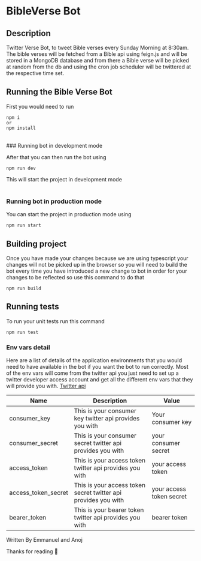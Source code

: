 # BibleVerse Bot

## Description

Twitter Verse Bot, to tweet Bible verses every Sunday Morning at 8:30am. The bible verses will be fetched from a Bible api using feign.js and will be stored in a MongoDB database and from there a Bible verse will be picked at random from the db and using the cron job scheduler will be twittered at the respective time set.

## Running the Bible Verse Bot

First you would need to run

```
npm i
or
npm install
```

<br />
### Running bot in development mode

After that you can then run the bot using

```
npm run dev
```

This will start the project in development mode<br /><br />

### Running bot in production mode

You can start the project in production mode using

```
npm run start
```

## Building project

Once you have made your changes because we are using typescript your changes will not be picked up in the browser so you will need to build the bot every time you have introduced a new change to bot in order for your changes to be reflected so use this command to do that

```
npm run build
```

## Running tests

To run your unit tests run this command

```
npm run test
```

### Env vars detail

Here are a list of details of the application environments that you would need to have available in the bot if you want the bot to run correctly. Most of the env vars will come from the twitter api you just need to set up a twitter developer access account and get all the different env vars that they will provide you with.
[Twitter api](https://developer.twitter.com/en)

| Name                | Description                                                    | Value                    |
| ------------------- | -------------------------------------------------------------- | ------------------------ |
| consumer_key        | This is your consumer key twitter api provides you with        | Your consumer key        |
| consumer_secret     | This is your consumer secret twitter api provides you with     | your consumer secret     |
| access_token        | This is your access token twitter api provides you with        | your access token        |
| access_token_secret | This is your access token secret twitter api provides you with | your access token secret |
| bearer_token        | This is your bearer token twitter api provides you with        | bearer token             |

Written By Emmanuel and Anoj

Thanks for reading 🎉
